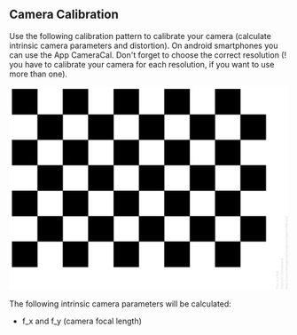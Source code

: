 ## Camera Calibration

Use the following calibration pattern to calibrate your camera (calculate intrinsic camera parameters and distortion). On android smartphones you can use the App CameraCal.
Don't forget to choose the correct resolution (! you have to calibrate your camera for each resolution, if you want to use more than one).

![alt text](https://github.com/hpotechius/DCAITI-Project/blob/master/Application/Camera_Calibration/pattern_chessboard.png)

The following intrinsic camera parameters will be calculated:  
* f_x and f_y (camera focal length)